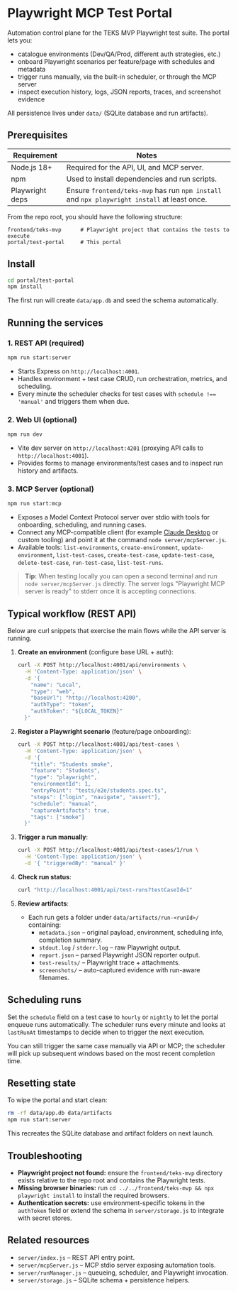 # Playwright MCP Test Portal

Automation control plane for the TEKS MVP Playwright test suite. The portal lets you:

- catalogue environments (Dev/QA/Prod, different auth strategies, etc.)
- onboard Playwright scenarios per feature/page with schedules and metadata
- trigger runs manually, via the built-in scheduler, or through the MCP server
- inspect execution history, logs, JSON reports, traces, and screenshot evidence

All persistence lives under `data/` (SQLite database and run artifacts).

## Prerequisites

| Requirement | Notes |
|-------------|-------|
| Node.js 18+ | Required for the API, UI, and MCP server. |
| npm         | Used to install dependencies and run scripts. |
| Playwright deps | Ensure `frontend/teks-mvp` has run `npm install` and `npx playwright install` at least once. |

From the repo root, you should have the following structure:

```
frontend/teks-mvp      # Playwright project that contains the tests to execute
portal/test-portal     # This portal
```

## Install

```bash
cd portal/test-portal
npm install
```

The first run will create `data/app.db` and seed the schema automatically.

## Running the services

### 1. REST API (required)

```bash
npm run start:server
```

- Starts Express on `http://localhost:4001`.
- Handles environment + test case CRUD, run orchestration, metrics, and scheduling.
- Every minute the scheduler checks for test cases with `schedule !== 'manual'` and triggers them when due.

### 2. Web UI (optional)

```bash
npm run dev
```

- Vite dev server on `http://localhost:4201` (proxying API calls to `http://localhost:4001`).
- Provides forms to manage environments/test cases and to inspect run history and artifacts.

### 3. MCP Server (optional)

```bash
npm run start:mcp
```

- Exposes a Model Context Protocol server over stdio with tools for onboarding, scheduling, and running cases.
- Connect any MCP-compatible client (for example [Claude Desktop](https://www.anthropic.com/claude/desktop) or custom tooling) and point it at the command `node server/mcpServer.js`.
- Available tools: `list-environments`, `create-environment`, `update-environment`, `list-test-cases`, `create-test-case`, `update-test-case`, `delete-test-case`, `run-test-case`, `list-test-runs`.

> **Tip:** When testing locally you can open a second terminal and run `node server/mcpServer.js` directly. The server logs "Playwright MCP server is ready" to stderr once it is accepting connections.

## Typical workflow (REST API)

Below are curl snippets that exercise the main flows while the API server is running.

1. **Create an environment** (configure base URL + auth):
   ```bash
   curl -X POST http://localhost:4001/api/environments \
     -H 'Content-Type: application/json' \
     -d '{
       "name": "Local",
       "type": "web",
       "baseUrl": "http://localhost:4200",
       "authType": "token",
       "authToken": "${LOCAL_TOKEN}"
     }'
   ```

2. **Register a Playwright scenario** (feature/page onboarding):
   ```bash
   curl -X POST http://localhost:4001/api/test-cases \
     -H 'Content-Type: application/json' \
     -d '{
       "title": "Students smoke",
       "feature": "Students",
       "type": "playwright",
       "environmentId": 1,
       "entryPoint": "tests/e2e/students.spec.ts",
       "steps": ["login", "navigate", "assert"],
       "schedule": "manual",
       "captureArtifacts": true,
       "tags": ["smoke"]
     }'
   ```

3. **Trigger a run manually**:
   ```bash
   curl -X POST http://localhost:4001/api/test-cases/1/run \
     -H 'Content-Type: application/json' \
     -d '{ "triggeredBy": "manual" }'
   ```

4. **Check run status**:
   ```bash
   curl "http://localhost:4001/api/test-runs?testCaseId=1"
   ```

5. **Review artifacts**:
   - Each run gets a folder under `data/artifacts/run-<runId>/` containing:
     - `metadata.json` – original payload, environment, scheduling info, completion summary.
     - `stdout.log` / `stderr.log` – raw Playwright output.
     - `report.json` – parsed Playwright JSON reporter output.
     - `test-results/` – Playwright trace + attachments.
     - `screenshots/` – auto-captured evidence with run-aware filenames.

## Scheduling runs

Set the `schedule` field on a test case to `hourly` or `nightly` to let the portal enqueue runs automatically. The scheduler runs every minute and looks at `lastRunAt` timestamps to decide when to trigger the next execution.

You can still trigger the same case manually via API or MCP; the scheduler will pick up subsequent windows based on the most recent completion time.

## Resetting state

To wipe the portal and start clean:

```bash
rm -rf data/app.db data/artifacts
npm run start:server
```

This recreates the SQLite database and artifact folders on next launch.

## Troubleshooting

- **Playwright project not found:** ensure the `frontend/teks-mvp` directory exists relative to the repo root and contains the Playwright tests.
- **Missing browser binaries:** run `cd ../../frontend/teks-mvp && npx playwright install` to install the required browsers.
- **Authentication secrets:** use environment-specific tokens in the `authToken` field or extend the schema in `server/storage.js` to integrate with secret stores.

## Related resources

- `server/index.js` – REST API entry point.
- `server/mcpServer.js` – MCP stdio server exposing automation tools.
- `server/runManager.js` – queueing, scheduler, and Playwright invocation.
- `server/storage.js` – SQLite schema + persistence helpers.

